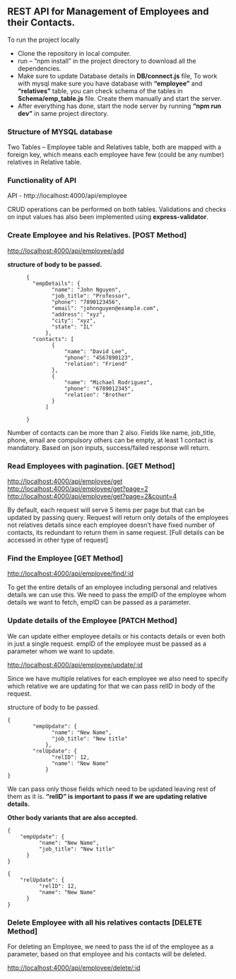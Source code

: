 ## REST API for Management of Employees and their Contacts.
To run the project locally 
<ul>
  <li> Clone the repository in local computer. </li>
  <li> run – “npm install” in the project directory to download all the dependencies.  </li>
  <li> Make sure to update Database details in <b>DB/connect.js</b> file, To work with mysql make sure you have database with <b>“employee”</b> and <b>“relatives”</b> table, you can check schema of the tables in <b>Schema/emp_table.js</b> file. Create them manually and start the server. </li>
  <li> After everything has done, start the node server by running <b>“npm run dev”</b> in same project directory. </li>
</ul>

### Structure of MYSQL database
Two Tables – Employee table and Relatives table, both are mapped with a foreign key, which means each employee have few (could be any number) relatives in Relative table.



### Functionality of API 
API - http://localhost:4000/api/employee

CRUD operations can be performed on both tables. Validations and checks on input values has also been implemented using <b>express-validator</b>.

### Create Employee and his Relatives. [POST Method]
<a href="#"> http://localhost:4000/api/employee/add </a>

<b> structure of body to be passed. </b>
```
      {
        "empDetails": {
              "name": "John Nguyen",
              "job_title": "Professor",
              "phone": "7890123456",
              "email": "johnnguyen@example.com",
              "address": "xyz", 
              "city": "xyz", 
              "state": "IL"
            },
        "contacts": [
              {
                  "name": "David Lee",
                  "phone": "4567890123",
                  "relation": "Friend"
              },
              {
                  "name": "Michael Rodriguez",
                  "phone": "6789012345",
                  "relation": "Brother"
              }
            ]

      }
```

Number of contacts can be more than 2 also.
Fields like name, job_title, phone, email are compulsory others can be empty, at least 1 contact is mandatory.
Based on json inputs, success/failed response will return.

### Read Employees with pagination. [GET Method]
<a href="#"> http://localhost:4000/api/employee/get </a> <br>
<a href="#"> http://localhost:4000/api/employee/get?page=2 </a> <br>
<a href="#"> http://localhost:4000/api/employee/get?page=2&count=4 </a> <br>

By default, each request will serve 5 items per page but that can be updated by passing query.
Request will return only details of the employees not relatives details since each employee doesn’t have fixed number of contacts, its redundant to return them in same request. [Full details can be accessed in other type of request] 

### Find the Employee [GET Method]
<a href="#"> http://localhost:4000/api/employee/find/:id </a> <br>

To get the entire details of an employee including personal and relatives details we can use this.
We need to pass the empID of the employee whom details we want to fetch, empID can be passed as a parameter.

### Update details of the Employee [PATCH Method]
We can update either employee details or his contacts details or even both in just a single request.
empID of the employee must be passed as a parameter whom we want to update.

<a href="#"> http://localhost:4000/api/employee/update/:id </a> <br>

Since we have multiple relatives for each employee we also need to specify which relative we are updating for that we can pass relID in body of the request.

structure of body to be passed.
```
{
		"empUpdate": {
        	  "name": "New Name",
        	  "job_title": "New title"
    		},
		"relUpdate": {
        	  "relID": 12,
 	          "name": "New Name"
    		}
}
```

We can pass only those fields which need to be updated leaving rest of them as it is.
<b>“relID” is important to pass if we are updating relative details.</b>

<b> Other body variants that are also accepted. </b>
```
{
	"empUpdate": {
          "name": "New Name",
          "job_title": "New title"
      }
}

```
```
{
	"relUpdate": {
          "relID": 12,
          "name": "New Name"
      }
}

```

### Delete Employee with all his relatives contacts [DELETE Method]
For deleting an Employee, we need to pass the id of the employee as a parameter, based on that employee and his contacts will be deleted. 

<a href="#"> http://localhost:4000/api/employee/delete/:id </a> <br>











